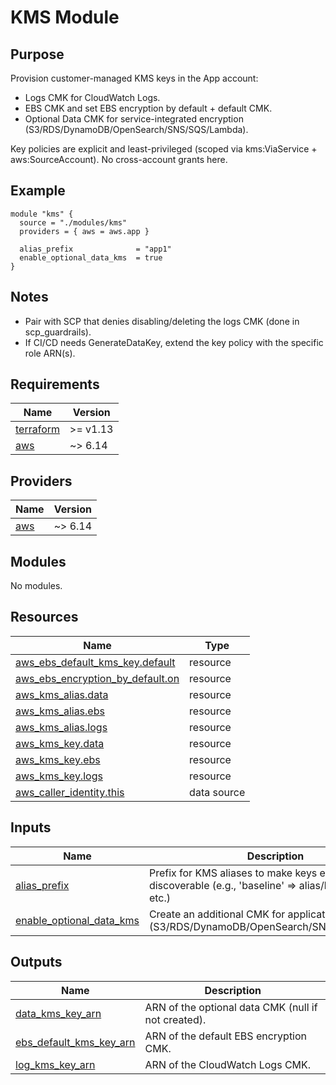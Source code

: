 # KMS Module

## Purpose

Provision customer-managed KMS keys in the App account:

-	Logs CMK for CloudWatch Logs.
-	EBS CMK and set EBS encryption by default + default CMK.
-	Optional Data CMK for service-integrated encryption
  (S3/RDS/DynamoDB/OpenSearch/SNS/SQS/Lambda).

Key policies are explicit and least-privileged (scoped via kms:ViaService +
aws:SourceAccount). No cross-account grants here.

## Example

```hcl
module "kms" {
  source = "./modules/kms"
  providers = { aws = aws.app }

  alias_prefix              = "app1"
  enable_optional_data_kms  = true
}
```

## Notes

-	Pair with SCP that denies disabling/deleting the logs CMK (done in scp_guardrails).
-	If CI/CD needs GenerateDataKey, extend the key policy with the specific role ARN(s).

<!-- BEGIN_TF_DOCS -->
## Requirements

| Name | Version |
|------|---------|
| <a name="requirement_terraform"></a> [terraform](#requirement\_terraform) | >= v1.13 |
| <a name="requirement_aws"></a> [aws](#requirement\_aws) | ~> 6.14 |

## Providers

| Name | Version |
|------|---------|
| <a name="provider_aws"></a> [aws](#provider\_aws) | ~> 6.14 |

## Modules

No modules.

## Resources

| Name | Type |
|------|------|
| [aws_ebs_default_kms_key.default](https://registry.terraform.io/providers/hashicorp/aws/latest/docs/resources/ebs_default_kms_key) | resource |
| [aws_ebs_encryption_by_default.on](https://registry.terraform.io/providers/hashicorp/aws/latest/docs/resources/ebs_encryption_by_default) | resource |
| [aws_kms_alias.data](https://registry.terraform.io/providers/hashicorp/aws/latest/docs/resources/kms_alias) | resource |
| [aws_kms_alias.ebs](https://registry.terraform.io/providers/hashicorp/aws/latest/docs/resources/kms_alias) | resource |
| [aws_kms_alias.logs](https://registry.terraform.io/providers/hashicorp/aws/latest/docs/resources/kms_alias) | resource |
| [aws_kms_key.data](https://registry.terraform.io/providers/hashicorp/aws/latest/docs/resources/kms_key) | resource |
| [aws_kms_key.ebs](https://registry.terraform.io/providers/hashicorp/aws/latest/docs/resources/kms_key) | resource |
| [aws_kms_key.logs](https://registry.terraform.io/providers/hashicorp/aws/latest/docs/resources/kms_key) | resource |
| [aws_caller_identity.this](https://registry.terraform.io/providers/hashicorp/aws/latest/docs/data-sources/caller_identity) | data source |

## Inputs

| Name | Description | Type | Default | Required |
|------|-------------|------|---------|:--------:|
| <a name="input_alias_prefix"></a> [alias\_prefix](#input\_alias\_prefix) | Prefix for KMS aliases to make keys easily discoverable (e.g., 'baseline' => alias/baseline-logs, etc.) | `string` | `"baseline"` | no |
| <a name="input_enable_optional_data_kms"></a> [enable\_optional\_data\_kms](#input\_enable\_optional\_data\_kms) | Create an additional CMK for application data (S3/RDS/DynamoDB/OpenSearch/SNS/SQS/Lambda) | `bool` | `false` | no |

## Outputs

| Name | Description |
|------|-------------|
| <a name="output_data_kms_key_arn"></a> [data\_kms\_key\_arn](#output\_data\_kms\_key\_arn) | ARN of the optional data CMK (null if not created). |
| <a name="output_ebs_default_kms_key_arn"></a> [ebs\_default\_kms\_key\_arn](#output\_ebs\_default\_kms\_key\_arn) | ARN of the default EBS encryption CMK. |
| <a name="output_log_kms_key_arn"></a> [log\_kms\_key\_arn](#output\_log\_kms\_key\_arn) | ARN of the CloudWatch Logs CMK. |
<!-- END_TF_DOCS -->
